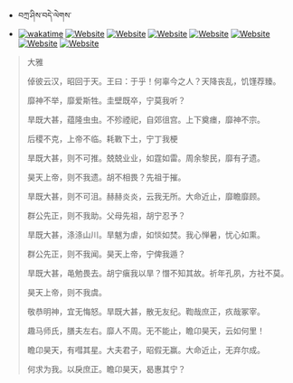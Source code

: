 - བཀྲ་ཤིས་བདེ་ལེགས་ 
- [![wakatime](https://wakatime.com/badge/user/5043ee4a-e361-4607-9d47-d557f2005d05.svg)](https://wakatime.com/@5043ee4a-e361-4607-9d47-d557f2005d05)	[![Website](https://img.shields.io/website?label=&up_color=orange&up_message=Tianchi&url=https%3A%2F%2Fshields.io)](https://tianchi.aliyun.com/home/science/scienceDetail?userId=1095279182618)	[![Website](https://img.shields.io/website?label=&up_color=blue&up_message=Kaggle&url=https%3A%2F%2Fshields.io)](https://www.kaggle.com/ivanxu/)	[![Website](https://img.shields.io/website?label=&up_color=gay&up_message=Yuque&url=https%3A%2F%2Fshields.io)](https://www.yuque.com/ivanaxu)	[![Website](https://img.shields.io/website?label=&up_color=brown&up_message=Leetcode&url=https%3A%2F%2Fshields.io)](https://leetcode.cn/u/ivanaxu)	[![Website](https://img.shields.io/website?label=&up_color=violet&up_message=AIstudio&url=https%3A%2F%2Fshields.io)](https://aistudio.baidu.com/aistudio/personalcenter/thirdview/979775)	[![Website](https://img.shields.io/website?label=&up_color=red&up_message=Gitee&url=https%3A%2F%2Fshields.io)](https://gitee.com/IvanaXu)	[![Website](https://img.shields.io/website?label=&up_color=yellow&up_message=Monkeytype&url=https%3A%2F%2Fshields.io)](https://monkeytype.com/profile/IvanaXu) 

> 大雅
> 
> 倬彼云汉，昭回于天。王曰：于乎！何辜今之人？天降丧乱，饥馑荐臻。
> 
> 靡神不举，靡爱斯牲。圭壁既卒，宁莫我听？
> 
> 旱既大甚，蕴隆虫虫。不殄禋祀，自郊徂宫。上下奠瘗，靡神不宗。
> 
> 后稷不克，上帝不临。耗斁下土，宁丁我梗
> 
> 旱既大甚，则不可推。兢兢业业，如霆如雷。周余黎民，靡有孑遗。
> 
> 昊天上帝，则不我遗。胡不相畏？先祖于摧。
> 
> 旱既大甚，则不可沮。赫赫炎炎，云我无所。大命近止，靡瞻靡顾。
> 
> 群公先正，则不我助。父母先祖，胡宁忍予？
> 
> 旱既大甚，涤涤山川。旱魃为虐，如惔如焚。我心惮暑，忧心如熏。
> 
> 群公先正，则不我闻。昊天上帝，宁俾我遁？
> 
> 旱既大甚，黾勉畏去。胡宁瘨我以旱？憯不知其故。祈年孔夙，方社不莫。
> 
> 昊天上帝，则不我虞。
> 
> 敬恭明神，宜无悔怒。旱既大甚，散无友纪。鞫哉庶正，疚哉冢宰。
> 
> 趣马师氏，膳夫左右。靡人不周。无不能止，瞻卬昊天，云如何里！
> 
> 瞻卬昊天，有嘒其星。大夫君子，昭假无赢。大命近止，无弃尔成。
> 
> 何求为我。以戾庶正。瞻卬昊天，曷惠其宁？
>
